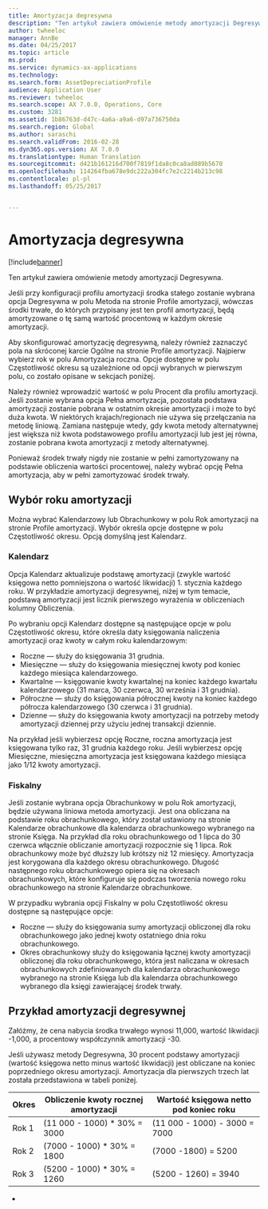 ```yaml
---
title: Amortyzacja degresywna
description: "Ten artykuł zawiera omówienie metody amortyzacji Degresywna."
author: twheeloc
manager: AnnBe
ms.date: 04/25/2017
ms.topic: article
ms.prod: 
ms.service: dynamics-ax-applications
ms.technology: 
ms.search.form: AssetDepreciationProfile
audience: Application User
ms.reviewer: twheeloc
ms.search.scope: AX 7.0.0, Operations, Core
ms.custom: 3281
ms.assetid: 1b86763d-d47c-4a6a-a9a6-d97a736750da
ms.search.region: Global
ms.author: saraschi
ms.search.validFrom: 2016-02-28
ms.dyn365.ops.version: AX 7.0.0
ms.translationtype: Human Translation
ms.sourcegitcommit: d421b161216d700f7819f1da8c0ca8ad089b5670
ms.openlocfilehash: 114264fba678e9dc222a304fc7e2c2214b213c98
ms.contentlocale: pl-pl
ms.lasthandoff: 05/25/2017


---
```


# <a name="reduce-balance-depreciation"></a>Amortyzacja degresywna

[!include[banner](../includes/banner.md)]


Ten artykuł zawiera omówienie metody amortyzacji Degresywna.

Jeśli przy konfiguracji profilu amortyzacji środka stałego zostanie wybrana opcja Degresywna w polu Metoda na stronie Profile amortyzacji, wówczas środki trwałe, do których przypisany jest ten profil amortyzacji, będą amortyzowane o tę samą wartość procentową w każdym okresie amortyzacji.

Aby skonfigurować amortyzację degresywną, należy również zaznaczyć pola na skróconej karcie Ogólne na stronie Profile amortyzacji. Najpierw wybierz rok w polu Amortyzacja roczna. Opcje dostępne w polu Częstotliwość okresu są uzależnione od opcji wybranych w pierwszym polu, co zostało opisane w sekcjach poniżej. 

Należy również wprowadzić wartość w polu Procent dla profilu amortyzacji. Jeśli zostanie wybrana opcja Pełna amortyzacja, pozostała podstawa amortyzacji zostanie pobrana w ostatnim okresie amortyzacji i może to być duża kwota. W niektórych krajach/regionach nie używa się przełączania na metodę liniową. Zamiana następuje wtedy, gdy kwota metody alternatywnej jest większa niż kwota podstawowego profilu amortyzacji lub jest jej równa, zostanie pobrana kwota amortyzacji z metody alternatywnej. 

Ponieważ środek trwały nigdy nie zostanie w pełni zamortyzowany na podstawie obliczenia wartości procentowej, należy wybrać opcję Pełna amortyzacja, aby w pełni zamortyzować środek trwały.

## <a name="select-a-depreciation-year"></a>Wybór roku amortyzacji
Można wybrać Kalendarzowy lub Obrachunkowy w polu Rok amortyzacji na stronie Profile amortyzacji. Wybór określa opcje dostępne w polu Częstotliwość okresu. Opcją domyślną jest Kalendarz.

### <a name="calendar"></a>Kalendarz

Opcja Kalendarz aktualizuje podstawę amortyzacji (zwykle wartość księgowa netto pomniejszona o wartość likwidacji) 1. stycznia każdego roku. W przykładzie amortyzacji degresywnej, niżej w tym temacie, podstawą amortyzacji jest licznik pierwszego wyrażenia w obliczeniach kolumny Obliczenia. 

Po wybraniu opcji Kalendarz dostępne są następujące opcje w polu Częstotliwość okresu, które określa daty księgowania naliczenia amortyzacji oraz kwoty w całym roku kalendarzowym:

-   Roczne — służy do księgowania 31 grudnia.
-   Miesięczne — służy do księgowania miesięcznej kwoty pod koniec każdego miesiąca kalendarzowego.
-   Kwartalne — księgowanie kwoty kwartalnej na koniec każdego kwartału kalendarzowego (31 marca, 30 czerwca, 30 września i 31 grudnia).
-   Półroczne — służy do księgowania półrocznej kwoty na koniec każdego półrocza kalendarzowego (30 czerwca i 31 grudnia).
-   Dzienne — służy do księgowania kwoty amortyzacji na potrzeby metody amortyzacji dziennej przy użyciu jednej transakcji dziennie.

Na przykład jeśli wybierzesz opcję Roczne, roczna amortyzacja jest księgowana tylko raz, 31 grudnia każdego roku. Jeśli wybierzesz opcję Miesięczne, miesięczna amortyzacja jest księgowana każdego miesiąca jako 1/12 kwoty amortyzacji.

### <a name="fiscal"></a>Fiskalny

Jeśli zostanie wybrana opcja Obrachunkowy w polu Rok amortyzacji, będzie używana liniowa metoda amortyzacji. Jest ona obliczana na podstawie roku obrachunkowego, który został ustawiony na stronie Kalendarze obrachunkowe dla kalendarza obrachunkowego wybranego na stronie Księga. Na przykład dla roku obrachunkowego od 1 lipca do 30 czerwca włącznie obliczanie amortyzacji rozpocznie się 1 lipca. Rok obrachunkowy może być dłuższy lub krótszy niż 12 miesięcy. Amortyzacja jest korygowana dla każdego okresu obrachunkowego. Długość następnego roku obrachunkowego opiera się na okresach obrachunkowych, które konfiguruje się podczas tworzenia nowego roku obrachunkowego na stronie Kalendarze obrachunkowe.


W przypadku wybrania opcji Fiskalny w polu Częstotliwość okresu dostępne są następujące opcje:

-   Roczne — służy do księgowania sumy amortyzacji obliczonej dla roku obrachunkowego jako jednej kwoty ostatniego dnia roku obrachunkowego.
-   Okres obrachunkowy służy do księgowania łącznej kwoty amortyzacji obliczonej dla roku obrachunkowego, która jest naliczana w okresach obrachunkowych zdefiniowanych dla kalendarza obrachunkowego wybranego na stronie Księga lub dla kalendarza obrachunkowego wybranego dla księgi zawierającej środek trwały.

## <a name="example-of-reducing-balance-depreciation"></a>Przykład amortyzacji degresywnej

Załóżmy, że cena nabycia środka trwałego wynosi 11,000, wartość likwidacji -1,000, a procentowy współczynnik amortyzacji -30. 

Jeśli używasz metody Degresywna, 30 procent podstawy amortyzacji (wartość księgowa netto minus wartość likwidacji) jest obliczane na koniec poprzedniego okresu amortyzacji. Amortyzacja dla pierwszych trzech lat została przedstawiona w tabeli poniżej.

| Okres | Obliczenie kwoty rocznej amortyzacji | Wartość księgowa netto pod koniec roku |
|--------|-------------------------------------------|---------------------------------------|
| Rok 1 | (11 000 - 1000) \* 30% = 3000           | (11 000 - 1000) - 3000 = 7000      |
| Rok 2 | (7000 - 1000) \* 30% = 1800            | (7000 -1800) = 5200                |
| Rok 3 | (5200 - 1000) \* 30% = 1260            | (5200 - 1260) = 3940               |

 
-






